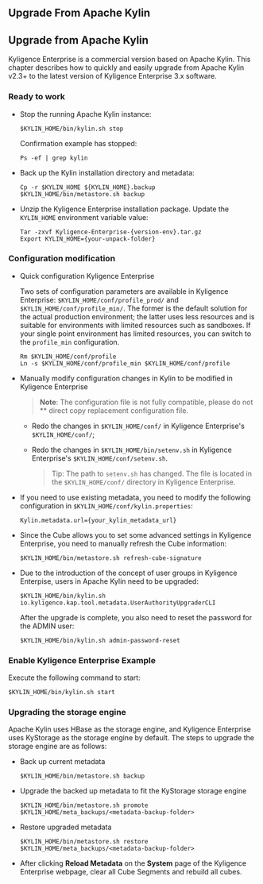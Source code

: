 ## Upgrade From Apache Kylin

## Upgrade from Apache Kylin

Kyligence Enterprise is a commercial version based on Apache Kylin. This chapter describes how to quickly and easily upgrade from Apache Kylin v2.3+ to the latest version of Kyligence Enterprise 3.x software.


### Ready to work

- Stop the running Apache Kylin instance:
  ```shell
  $KYLIN_HOME/bin/kylin.sh stop
  ```

  Confirmation example has stopped:

  ```shell
  Ps -ef | grep kylin
  ```

- Back up the Kylin installation directory and metadata:

  ```shell
  Cp -r $KYLIN_HOME ${KYLIN_HOME}.backup
  $KYLIN_HOME/bin/metastore.sh backup
  ```

- Unzip the Kyligence Enterprise installation package. Update the `KYLIN_HOME` environment variable value:

  ```shell
  Tar -zxvf Kyligence-Enterprise-{version-env}.tar.gz
  Export KYLIN_HOME={your-unpack-folder}
  ```


### Configuration modification

- Quick configuration Kyligence Enterprise

  Two sets of configuration parameters are available in Kyligence Enterprise: `$KYLIN_HOME/conf/profile_prod/` and `$KYLIN_HOME/conf/profile_min/`. The former is the default solution for the actual production environment; the latter uses less resources and is suitable for environments with limited resources such as sandboxes. If your single point environment has limited resources, you can switch to the `profile_min` configuration.

  ```shell
  Rm $KYLIN_HOME/conf/profile
  Ln -s $KYLIN_HOME/conf/profile_min $KYLIN_HOME/conf/profile
  ```

- Manually modify configuration changes in Kylin to be modified in Kyligence Enterprise

  > **Note**: The configuration file is not fully compatible, please do not ** direct copy replacement configuration file.

  - Redo the changes in `$KYLIN_HOME/conf/` in Kyligence Enterprise's `$KYLIN_HOME/conf/`;
  - Redo the changes in `$KYLIN_HOME/bin/setenv.sh` in Kyligence Enterprise's `$KYLIN_HOME/conf/setenv.sh`.

    > Tip: The path to `setenv.sh` has changed. The file is located in the `$KYLIN_HOME/conf/` directory in Kyligence Enterprise.


- If you need to use existing metadata, you need to modify the following configuration in `$KYLIN_HOME/conf/kylin.properties`:

  ```properties
  Kylin.metadata.url={your_kylin_metadata_url}
  ```

- Since the Cube allows you to set some advanced settings in Kyligence Enterprise, you need to manually refresh the Cube information:

  ```shell
  $KYLIN_HOME/bin/metastore.sh refresh-cube-signature
  ```

- Due to the introduction of the concept of user groups in Kyligence Enterpise, users in Apache Kylin need to be upgraded:

  ```shell
  $KYLIN_HOME/bin/kylin.sh io.kyligence.kap.tool.metadata.UserAuthorityUpgraderCLI
  ```

  After the upgrade is complete, you also need to reset the password for the ADMIN user:

  ```shell
  $KYLIN_HOME/bin/kylin.sh admin-password-reset
  ```


### Enable Kyligence Enterprise Example

Execute the following command to start:
```shell
$KYLIN_HOME/bin/kylin.sh start
```


### Upgrading the storage engine

Apache Kylin uses HBase as the storage engine, and Kyligence Enterprise uses KyStorage as the storage engine by default. The steps to upgrade the storage engine are as follows:

- Back up current metadata

  ```shell
  $KYLIN_HOME/bin/metastore.sh backup
  ```

- Upgrade the backed up metadata to fit the KyStorage storage engine

  ```shell
  $KYLIN_HOME/bin/metastore.sh promote $KYLIN_HOME/meta_backups/<metadata-backup-folder>
  ```

- Restore upgraded metadata

  ```shell
  $KYLIN_HOME/bin/metastore.sh restore $KYLIN_HOME/meta_backups/<metadata-backup-folder>
  ```

- After clicking **Reload Metadata** on the **System** page of the Kyligence Enterprise webpage, clear all Cube Segments and rebuild all cubes.